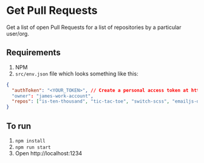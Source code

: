 # Get Pull Requests

Get a list of open Pull Requests for a list of repositories by a particular user/org.

## Requirements

1. NPM
2. `src/env.json` file which looks something like this:

```json
{
  "authToken": "<YOUR_TOKEN>", // Create a personal access token at https://github.com/settings/tokens/new?scopes=repo
  "owner": "james-work-account",
  "repos": ["is-ten-thousand", "tic-tac-toe", "switch-scss", "emailjs-demo"]
}
```

## To run

1. `npm install`
2. `npm run start`
3. Open http://localhost:1234
